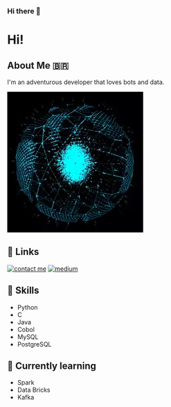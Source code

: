 ### Hi there 👋


# Hi!




## About Me :brazil:
I'm an adventurous developer that loves bots and data.

![](jeif.gif)

  
## 🔗 Links


[![contact me](https://img.shields.io/badge/Tutanota-840010?style=for-the-badge&logo=Tutanota&logoColor=white)](mailto:minhadona@tuta.io?subject=GitHub)
[![medium](https://img.shields.io/badge/Medium-12100E?style=for-the-badge&logo=medium&logoColor=white)](https://minhadona.medium.com/) 
  
## :robot: Skills
+ Python
+ C
+ Java
+ Cobol
+ MySQL
+ PostgreSQL

## :mechanical_arm: Currently learning
+ Spark
+ Data Bricks
+ Kafka
